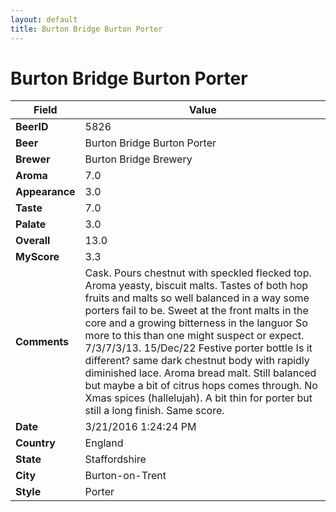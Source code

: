 ```yaml
---
layout: default
title: Burton Bridge Burton Porter
---
```


# Burton Bridge Burton Porter

| Field         | Value     |
|---------------|-----------|
| **BeerID** | 5826 |
| **Beer** | Burton Bridge Burton Porter |
| **Brewer** | Burton Bridge Brewery |
| **Aroma** | 7.0 |
| **Appearance** | 3.0 |
| **Taste** | 7.0 |
| **Palate** | 3.0 |
| **Overall** | 13.0 |
| **MyScore** | 3.3 |
| **Comments** | Cask. Pours chestnut with speckled flecked top. Aroma yeasty, biscuit malts. Tastes of both hop fruits and malts so well balanced in a way some porters fail to be. Sweet at the front malts in the core and a growing bitterness in the languor So more to this than one might suspect or expect. 7/3/7/3/13. 15/Dec/22 Festive porter bottle Is it different? same dark chestnut body with rapidly diminished lace. Aroma bread malt. Still balanced but maybe a bit of citrus hops comes through. No Xmas spices (hallelujah). A bit thin for porter but still a long finish. Same score. |
| **Date** | 3/21/2016 1:24:24 PM |
| **Country** | England |
| **State** | Staffordshire |
| **City** | Burton-on-Trent |
| **Style** | Porter |
